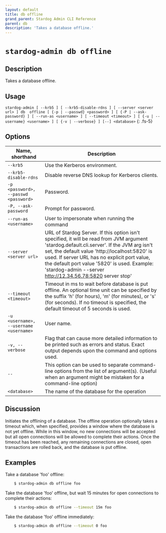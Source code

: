```yaml
---
layout: default
title: db offline
grand_parent: Stardog Admin CLI Reference
parent: db
description: 'Takes a database offline.'
---
```


#  `stardog-admin db offline` 
## Description
Takes a database offline.<br>
## Usage
`stardog-admin [ --krb5 ] [ --krb5-disable-rdns ] [ --server <server url> ] db  offline [ {-p | --passwd} <password> ] [ {-P | --ask-password} ] [ --run-as <username> ] [ --timeout <timeout> ] [ {-u | --username} <username> ] [ {-v | --verbose} ] [--] <database>`
{: .fs-5}
## Options

Name, shorthand | Description 
---|---
`--krb5` | Use the Kerberos environment.
`--krb5-disable-rdns` | Disable reverse DNS lookup for Kerberos clients.
`-p <password>, --passwd <password>` | Password.
`-P, --ask-password` | Prompt for password.
`--run-as <username>` | User to impersonate when running the command
`--server <server url>` | URL of Stardog Server. If this option isn't specified, it will be read from JVM argument 'stardog.default.cli.server'. If the JVM arg isn't set, the default value 'http://localhost:5820' is used. If server URL has no explicit port value, the default port value '5820' is used.  Example: 'stardog-admin --server http://12.34.56.78:5820 server stop' 
`--timeout <timeout>` | Timeout in ms to wait before database is put offline. An optional time unit can be specified by the suffix 'h' (for hours), 'm' (for minutes), or 's' (for seconds). If no timeout is specified, the  default timeout of 5 seconds is used.
`-u <username>, --username <username>` | User name.
`-v, --verbose` | Flag that can cause more detailed information to be printed such as errors and status. Exact output depends upon the command and options used.
`--` | This option can be used to separate command-line options from the list of argument(s). (Useful when an argument might be mistaken for a command-line option)
`<database>` | The name of the database for the operation

## Discussion
Initiates the offlining of a database. The offline operation optionally takes a timeout which, when specified, provides a window where the database is not yet offline. While in this window, no new connections will be accepted but all open connections will be allowed to complete their actions. Once the timeout has been reached, any remaining connections are closed, open transactions are rolled back, and the database is put offline.

## Examples
Take a database 'foo' offline:
```bash
    $ stardog-admin db offline foo
```
Take the database 'foo' offline, but wait 15 minutes for open connections to complete their actions:
```bash
    $ stardog-admin db offline --timeout 15m foo 
```
Take the database 'foo' offline immediately:
```bash
    $ stardog-admin db offline --timeout 0 foo 
```

